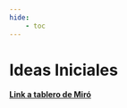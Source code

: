 ```yaml
---
hide:
    - toc
---
```


# Ideas Iniciales

**[Link a tablero de Miró](https://miro.com/app/board/uXjVKHP9YvI=/)**

